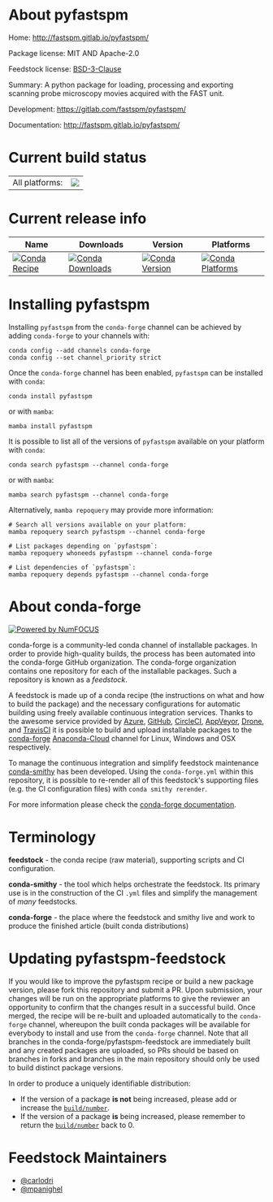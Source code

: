 About pyfastspm
===============

Home: http://fastspm.gitlab.io/pyfastspm/

Package license: MIT AND Apache-2.0

Feedstock license: [BSD-3-Clause](https://github.com/conda-forge/pyfastspm-feedstock/blob/main/LICENSE.txt)

Summary: A python package for loading, processing and exporting scanning probe microscopy movies acquired with the FAST unit.

Development: https://gitlab.com/fastspm/pyfastspm/

Documentation: http://fastspm.gitlab.io/pyfastspm/

Current build status
====================


<table><tr><td>All platforms:</td>
    <td>
      <a href="https://dev.azure.com/conda-forge/feedstock-builds/_build/latest?definitionId=15373&branchName=main">
        <img src="https://dev.azure.com/conda-forge/feedstock-builds/_apis/build/status/pyfastspm-feedstock?branchName=main">
      </a>
    </td>
  </tr>
</table>

Current release info
====================

| Name | Downloads | Version | Platforms |
| --- | --- | --- | --- |
| [![Conda Recipe](https://img.shields.io/badge/recipe-pyfastspm-green.svg)](https://anaconda.org/conda-forge/pyfastspm) | [![Conda Downloads](https://img.shields.io/conda/dn/conda-forge/pyfastspm.svg)](https://anaconda.org/conda-forge/pyfastspm) | [![Conda Version](https://img.shields.io/conda/vn/conda-forge/pyfastspm.svg)](https://anaconda.org/conda-forge/pyfastspm) | [![Conda Platforms](https://img.shields.io/conda/pn/conda-forge/pyfastspm.svg)](https://anaconda.org/conda-forge/pyfastspm) |

Installing pyfastspm
====================

Installing `pyfastspm` from the `conda-forge` channel can be achieved by adding `conda-forge` to your channels with:

```
conda config --add channels conda-forge
conda config --set channel_priority strict
```

Once the `conda-forge` channel has been enabled, `pyfastspm` can be installed with `conda`:

```
conda install pyfastspm
```

or with `mamba`:

```
mamba install pyfastspm
```

It is possible to list all of the versions of `pyfastspm` available on your platform with `conda`:

```
conda search pyfastspm --channel conda-forge
```

or with `mamba`:

```
mamba search pyfastspm --channel conda-forge
```

Alternatively, `mamba repoquery` may provide more information:

```
# Search all versions available on your platform:
mamba repoquery search pyfastspm --channel conda-forge

# List packages depending on `pyfastspm`:
mamba repoquery whoneeds pyfastspm --channel conda-forge

# List dependencies of `pyfastspm`:
mamba repoquery depends pyfastspm --channel conda-forge
```


About conda-forge
=================

[![Powered by
NumFOCUS](https://img.shields.io/badge/powered%20by-NumFOCUS-orange.svg?style=flat&colorA=E1523D&colorB=007D8A)](https://numfocus.org)

conda-forge is a community-led conda channel of installable packages.
In order to provide high-quality builds, the process has been automated into the
conda-forge GitHub organization. The conda-forge organization contains one repository
for each of the installable packages. Such a repository is known as a *feedstock*.

A feedstock is made up of a conda recipe (the instructions on what and how to build
the package) and the necessary configurations for automatic building using freely
available continuous integration services. Thanks to the awesome service provided by
[Azure](https://azure.microsoft.com/en-us/services/devops/), [GitHub](https://github.com/),
[CircleCI](https://circleci.com/), [AppVeyor](https://www.appveyor.com/),
[Drone](https://cloud.drone.io/welcome), and [TravisCI](https://travis-ci.com/)
it is possible to build and upload installable packages to the
[conda-forge](https://anaconda.org/conda-forge) [Anaconda-Cloud](https://anaconda.org/)
channel for Linux, Windows and OSX respectively.

To manage the continuous integration and simplify feedstock maintenance
[conda-smithy](https://github.com/conda-forge/conda-smithy) has been developed.
Using the ``conda-forge.yml`` within this repository, it is possible to re-render all of
this feedstock's supporting files (e.g. the CI configuration files) with ``conda smithy rerender``.

For more information please check the [conda-forge documentation](https://conda-forge.org/docs/).

Terminology
===========

**feedstock** - the conda recipe (raw material), supporting scripts and CI configuration.

**conda-smithy** - the tool which helps orchestrate the feedstock.
                   Its primary use is in the construction of the CI ``.yml`` files
                   and simplify the management of *many* feedstocks.

**conda-forge** - the place where the feedstock and smithy live and work to
                  produce the finished article (built conda distributions)


Updating pyfastspm-feedstock
============================

If you would like to improve the pyfastspm recipe or build a new
package version, please fork this repository and submit a PR. Upon submission,
your changes will be run on the appropriate platforms to give the reviewer an
opportunity to confirm that the changes result in a successful build. Once
merged, the recipe will be re-built and uploaded automatically to the
`conda-forge` channel, whereupon the built conda packages will be available for
everybody to install and use from the `conda-forge` channel.
Note that all branches in the conda-forge/pyfastspm-feedstock are
immediately built and any created packages are uploaded, so PRs should be based
on branches in forks and branches in the main repository should only be used to
build distinct package versions.

In order to produce a uniquely identifiable distribution:
 * If the version of a package **is not** being increased, please add or increase
   the [``build/number``](https://docs.conda.io/projects/conda-build/en/latest/resources/define-metadata.html#build-number-and-string).
 * If the version of a package **is** being increased, please remember to return
   the [``build/number``](https://docs.conda.io/projects/conda-build/en/latest/resources/define-metadata.html#build-number-and-string)
   back to 0.

Feedstock Maintainers
=====================

* [@carlodri](https://github.com/carlodri/)
* [@mpanighel](https://github.com/mpanighel/)

